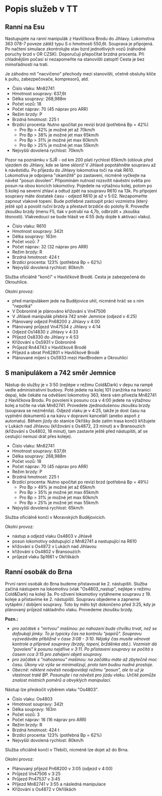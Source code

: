 <!-- Brief
[This file contains description of work shifts simulated in the timetable. The description is in Czech language.]
-->

# Popis služeb v TT
## Ranní na Esu
Nastupujete na ranní manipulák z Havlíčkova Brodu do Jihlavy. Lokomotiva 363 078-7 poveze zátěž typu S o hmotnosti 550,6t. Souprava je připojená. 
Po načtení simulace zkontrolujte stav bzrd jednotlivých vozů (náhodné poruchy brzd v OR CZSK). Doporučuji přepočítat brzdná procenta.
Při chladnějším počasí si nezapomeňte na stanovišti zatopit!
Cesta je bez mimořádností na trati.

Je záhodno mít "nacvičeno" přechody mezi stanovišti, včetně obsluhy klíče k pultu, zabezpečovače, kompresorů, atd.

- Číslo vlaku: Mn82741
- Hmotnost soupravy: 637,6t
- Délka soupravy: 268,988m
- Počet vozů: 18
- Počet náprav: 70 (45 náprav pro ARR)
- Režim brzdy: P
- Brzdná hmotnost: 225 t
- Brzdící procenta: Nutno spočítat po revizi brzd (potřebná Bp = 42%)
  - Pro Bp > 42% je možné jet až 70km/h
  - Pro Bp > 38% je možné jet max 65km/h
  - Pro Bp > 31% je možné jet max 60km/h
  - Pro Bp > 25% je možné jet max 55km/h
- Nejvyšší dovolená rychlost: 70km/h

Pozor na poznámku v SJŘ - od km 200 platí rychlost 65km/h (oblouk před vjezdem do Jihlavy, kde se láme sklon)!
V Jihlavě popotáhněte soupravu až k návěstidlu.
Po příjezdu do Jihlavy lokomotiva točí na vlak R610. Lokomotiva je odpojena "okamžitě" po zastavení, nicméně vyčkejte na návěst "posun dovolen". Připomínám nutnost rozsvítit návěstní světla pro posun na obou koncích lokomotivy.
Pojedete na výtažnou kolej, potom po 5.koleji na severní zhlaví a odtud zpět na soupravu R610 na 13k.
Po připojení soupravy máte dostatek času - odjezd R610 je až v 5:02. Nezapomeňte zapnout vlakové topení. Bude potřebné zastoupit práci vozmistra (který ještě spí) a povolit ruční brzdy a přestavit brzdiče do polohy R.
Proveďte zkoušku brzdy (menu F5, tlak v potrubí na 4,7b, odbrzdit + zkouška těsnosti). Vlakvedoucí se bude hlásit ve 4:55 (kdy dojde k aktivaci vlaku).

- Číslo vlaku: R610
- Hmotnost soupravy: 342t
- Délka soupravy: 163m
- Počet vozů: 7
- Počet náprav: 32 (32 náprav pro ARR)
- Režim brzdy: R
- Brzdná hmotnost: 424 t
- Brzdící procenta: 123% (potřebná Bp = 62%)
- Nejvyšší dovolená rychlost: 80km/h

Služba oficiálně "končí" v Havlíčkově Brodě. Cesta je zabezpečená do Okrouhlice.

Okolní provoz:
- před manipulákem jede na Budějovice uhlí, nicméně hráč se s ním "nepotká"
- V Dobroníně je plánováno křižování s Vn47506
- V Jihlavě manipulák přebírá 742 směr Jemnice (odjezd v 4:25)
- Plánovaný odjezd Pn68200 z Jihlavy v 4:00
- Plánovaný průjezd Vn47534 z Jihlavy v 4:14
- Odjezd Os14830 z Jihlavy v 4:33
- Příjezd Os8330 do Jihlavy v 4:53
- Křižování s Os5931 v Dobroníně
- Průjezd Rn44743 v Havlíčkově Brodě
- Příjezd a obrat Pn62801 v Havlíčkově Brodě
- Plánované míjení s Os5933 mezi HavlBrodem a Okrouhlicí

## S manipulákem a 742 směr Jemnice
Nástup do služby je v 3:50 (nejlépe v režimu Cold&Dark) v depu na rampě vedle administrativní budovy. Poté jedete na kolej 101 (ranžírka na hranici depa), kde čekáte na odvěšení lokomotivy 363, která vám přivezla Mn82741 z Havlíčkova Brodu. Po povolení k posunu cca v 4:00 jedete na výtažnou kolej a točíte na vlak Mn82741. Provedete zjednodušenou zkoušku brzdy (souprava se nezměnila).
Odjezd vlaku je v 4:25, takže je dost času na vyplnění dokumentů a na kávu v dopravní kanceláři (anebo aspoň z automatu). Během jízdy do stanice Okříšky (kde zatím trasa končí) křižujete v Lukách nad Jihlavou (křižování s Os4872, 23 minut) a v Bransouzích (křižování s Os4802, 18 minut), tam zastavte ještě před nástupišti, ať se cestující nemusí drát přes koleje).

- Číslo vlaku: Mn82741
- Hmotnost soupravy: 637,6t
- Délka soupravy: 268,988m
- Počet vozů: 18
- Počet náprav: 70 (45 náprav pro ARR)
- Režim brzdy: P
- Brzdná hmotnost: 225 t
- Brzdící procenta: Nutno spočítat po revizi brzd (potřebná Bp = 49%)
  - Pro Bp > 49% je možné jet až 65km/h
  - Pro Bp > 35% je možné jet max 65km/h
  - Pro Bp > 31% je možné jet max 60km/h
  - Pro Bp > 25% je možné jet max 55km/h
- Nejvyšší dovolená rychlost: 65km/h

Služba oficiálně končí v Moravských Budějovicích.

Okolní provoz:
- nástup a odjezd vlaku Os4803 v Jihlavě
- posun lokomotivy odstupující z Mn82741 a nastupující na R610
- křižování s Os4872 v Lukách nad Jihlavou
- křižování s Os4802 v Bransouzích
- průjezd vlaku Sp1661 v Okříškách


## Ranní osobák do Brna
První ranní osobák do Brna budeme přistavovat ke 2. nástupišti. Služba začíná nástupem na lokomotivu (vlak "Os4803_nastup", nejlépe v režimu Cold&Dark) na koleji 3a. Po oživení lokomotivy vytáhneme soupravu z 19. koleje a přistavíme ke 2. nástupišti. Soupravu objedeme a zapneme vytápění / dobíjení soupravy. Toto by mělo být dokončeno před 3:25, kdy je plánovaný průjezd nákladního vlaku.
Provedeme zkoušku brzdy.

**Pozn.:**
- *pro začátek s "mrtvou" mašinou: po nahození bude chvilku trvat, než se dofoukají jímky. To je typicky čas na kontrolu "papírů". Soupravu vyzvedáváte přibližně v čase 3:08 - 3:10. Nějaký čas musíte věnovat kontrole a přípravě soupravy (brzdy, topení, bržděnka atd.). Vozmistr dá "povolení" k posunu nejdříve v 3:11. Po přistavení soupravy se počítá s časem cca 3:15 pro zahájení objetí soupravy.*
- *pro začátek s "nahozenou" mašinou: na začátku máte až zbytečně moc času. Úkony viz výše se minimalizují, proto tam budou nudné prostoje.*
- *Obecně: některé návěsti neodpovídají režimu "posun", ale to už je vlastnost tratě BP. Posunujte i na návěsti pro jízdu vlaku. Určitě pomůže znalost místních poměrů a obvyklých manipulací.*

Nástup lze přeskočit výběrem vlaku "Os4803".

- Číslo vlaku: Os4803
- Hmotnost soupravy: 342t
- Délka soupravy: 163m
- Počet vozů: 3
- Počet náprav: 16 (16 náprav pro ARR)
- Režim brzdy: R
- Brzdná hmotnost: 424 t
- Brzdící procenta: 123% (potřebná Bp = 62%)
- Nejvyšší dovolená rychlost: 80km/h

Služba oficiálně končí v Třebíči, nicméně lze dojet až do Brna.

Okolní provoz:
- Plánovaný příjezd Pn68200 v 3:05 (odjezd v 4:00)
- Průjezd Vn47506 v 3:25
- Průjezd Pn47537 v 3:45
- Příjezd Mn82741 v 3:55 a následná manipulace
- Křižování s Os4872 v Okříškách
